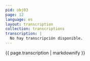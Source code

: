 ```yaml
---
pid: obj03
page: 12
language: es
layout: transcription
collection: transcriptions
transcription: |
  No hay transcripción disponible.
---
```


{{ page.transcription | markdownify }}
